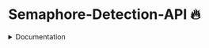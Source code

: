 # Semaphore-Detection-API 🔥

<details>
<summary> Documentation </summary>


test_url : `https://complete-goose-helping.ngrok-free.app`

Method: 
- POST 

URI: 
- {test_url}/classify_semaphore

Headers:
- Content-Type: multipart/form-data

Request Body: 
- `image` as `file`, must be a valid image, large size


Response:

- Detected image confidence > 0.5

```
{
    "success": true,
    "message": {
        "confidence": 1.0,
        "predicted_class": "b"
    }
}
```

- Detected image confidence < 0.5

```
{
    "success": true,
    "message": {
        "confidence": 1.0,
        "predicted_class": "Not a Semaphore"
    },
}
```

- Invalid file format

```
{
    "success": false,
    "message": "Invalid file format. Please upload a JPG, JPEG, or PNG image."
}

```

*notes: for better classification, image should be taken potrait in camera or image size ratio should be 3:4
</details>
